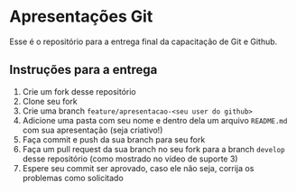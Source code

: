 # Apresentações Git

Esse é o repositório para a entrega final da capacitação de Git e Github.

## Instruções para a entrega

1. Crie um fork desse repositório
2. Clone seu fork
3. Crie uma branch `feature/apresentacao-<seu user do github>`
4. Adicione uma pasta com seu nome e dentro dela um arquivo `README.md` com sua apresentação (seja criativo!)
5. Faça commit e push da sua branch para seu fork
6. Faça um pull request da sua branch no seu fork para a branch `develop` desse repositório (como mostrado no vídeo de suporte 3)
7. Espere seu commit ser aprovado, caso ele não seja, corrija os problemas como solicitado
